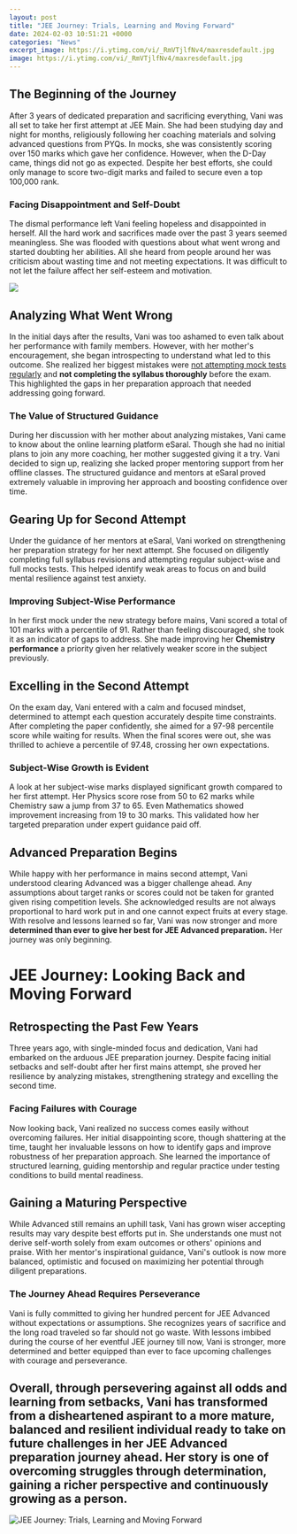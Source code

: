 ```yaml
---
layout: post
title: "JEE Journey: Trials, Learning and Moving Forward"
date: 2024-02-03 10:51:21 +0000
categories: "News"
excerpt_image: https://i.ytimg.com/vi/_RmVTjlfNv4/maxresdefault.jpg
image: https://i.ytimg.com/vi/_RmVTjlfNv4/maxresdefault.jpg
---
```


## The Beginning of the Journey
After 3 years of dedicated preparation and sacrificing everything, Vani was all set to take her first attempt at JEE Main. She had been studying day and night for months, religiously following her coaching materials and solving advanced questions from PYQs. In mocks, she was consistently scoring over 150 marks which gave her confidence. However, when the D-Day came, things did not go as expected. Despite her best efforts, she could only manage to score two-digit marks and failed to secure even a top 100,000 rank. 
### Facing Disappointment and Self-Doubt
The dismal performance left Vani feeling hopeless and disappointed in herself. All the hard work and sacrifices made over the past 3 years seemed meaningless. She was flooded with questions about what went wrong and started doubting her abilities. All she heard from people around her was criticism about wasting time and not meeting expectations. It was difficult to not let the failure affect her self-esteem and motivation.

![](https://i.ytimg.com/vi/qd9iFueE7BE/maxresdefault.jpg)
## Analyzing What Went Wrong
In the initial days after the results, Vani was too ashamed to even talk about her performance with family members. However, with her mother's encouragement, she began introspecting to understand what led to this outcome. She realized her biggest mistakes were [not attempting mock tests regularly](https://store.fi.io.vn/xmas-matching-outfits-for-holiday-poodle-dog-christmas-tree-2) and **not completing the syllabus thoroughly** before the exam. This highlighted the gaps in her preparation approach that needed addressing going forward.
### The Value of Structured Guidance 
During her discussion with her mother about analyzing mistakes, Vani came to know about the online learning platform eSaral. Though she had no initial plans to join any more coaching, her mother suggested giving it a try. Vani decided to sign up, realizing she lacked proper mentoring support from her offline classes. The structured guidance and mentors at eSaral proved extremely valuable in improving her approach and boosting confidence over time.
## Gearing Up for Second Attempt
Under the guidance of her mentors at eSaral, Vani worked on strengthening her preparation strategy for her next attempt. She focused on diligently completing full syllabus revisions and attempting regular subject-wise and full mocks tests. This helped identify weak areas to focus on and build mental resilience against test anxiety. 
### Improving Subject-Wise Performance
In her first mock under the new strategy before mains, Vani scored a total of 101 marks with a percentile of 91. Rather than feeling discouraged, she took it as an indicator of gaps to address. She made improving her **Chemistry performance** a priority given her relatively weaker score in the subject previously.
## Excelling in the Second Attempt  
On the exam day, Vani entered with a calm and focused mindset, determined to attempt each question accurately despite time constraints. After completing the paper confidently, she aimed for a 97-98 percentile score while waiting for results. When the final scores were out, she was thrilled to achieve a percentile of 97.48, crossing her own expectations.
### Subject-Wise Growth is Evident
A look at her subject-wise marks displayed significant growth compared to her first attempt. Her Physics score rose from 50 to 62 marks while Chemistry saw a jump from 37 to 65. Even Mathematics showed improvement increasing from 19 to 30 marks. This validated how her targeted preparation under expert guidance paid off.
## Advanced Preparation Begins
While happy with her performance in mains second attempt, Vani understood clearing Advanced was a bigger challenge ahead. Any assumptions about target ranks or scores could not be taken for granted given rising competition levels. She acknowledged results are not always proportional to hard work put in and one cannot expect fruits at every stage. With resolve and lessons learned so far, Vani was now stronger and more **determined than ever to give her best for JEE Advanced preparation.** Her journey was only beginning.
# JEE Journey: Looking Back and Moving Forward
## Retrospecting the Past Few Years  
Three years ago, with single-minded focus and dedication, Vani had embarked on the arduous JEE preparation journey. Despite facing initial setbacks and self-doubt after her first mains attempt, she proved her resilience by analyzing mistakes, strengthening strategy and excelling the second time.
### Facing Failures with Courage 
Now looking back, Vani realized no success comes easily without overcoming failures. Her initial disappointing score, though shattering at the time, taught her invaluable lessons on how to identify gaps and improve robustness of her preparation approach. She learned the importance of structured learning, guiding mentorship and regular practice under testing conditions to build mental readiness.
## Gaining a Maturing Perspective
While Advanced still remains an uphill task, Vani has grown wiser accepting results may vary despite best efforts put in. She understands one must not derive self-worth solely from exam outcomes or others' opinions and praise. With her mentor's inspirational guidance, Vani's outlook is now more balanced, optimistic and focused on maximizing her potential through diligent preparations.
### The Journey Ahead Requires Perseverance  
Vani is fully committed to giving her hundred percent for JEE Advanced without expectations or assumptions. She recognizes years of sacrifice and the long road traveled so far should not go waste. With lessons imbibed during the course of her eventful JEE journey till now, Vani is stronger, more determined and better equipped than ever to face upcoming challenges with courage and perseverance.
## Overall, through persevering against all odds and learning from setbacks, Vani has transformed from a disheartened aspirant to a more mature, balanced and resilient individual ready to take on future challenges in her JEE Advanced preparation journey ahead. Her story is one of overcoming struggles through determination, gaining a richer perspective and continuously growing as a person.
![JEE Journey: Trials, Learning and Moving Forward](https://i.ytimg.com/vi/_RmVTjlfNv4/maxresdefault.jpg)